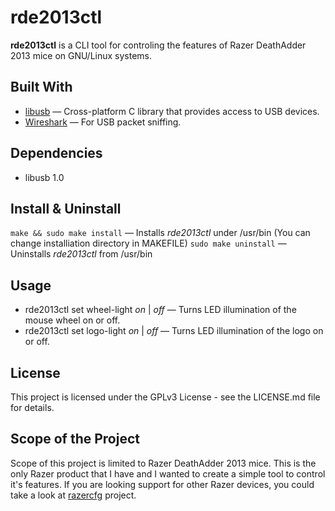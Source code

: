 # rde2013ctl

**rde2013ctl** is a CLI tool for controling the features of Razer DeathAdder 2013 mice on GNU/Linux systems.

## Built With
* [libusb](http://libusb.info/) — Cross-platform C library that provides access to USB devices.
* [Wireshark](https://www.wireshark.org/) — For USB packet sniffing.

## Dependencies
* libusb 1.0

## Install & Uninstall
`make && sudo make install` — Installs *rde2013ctl* under /usr/bin (You can change installiation directory in MAKEFILE)
`sudo make uninstall` — Uninstalls *rde2013ctl* from /usr/bin

## Usage
* rde2013ctl set wheel-light *on* | *off* — Turns LED illumination of the mouse wheel on or off.
* rde2013ctl set logo-light *on* | *off* — Turns LED illumination of the logo on or off.

## License

This project is licensed under the GPLv3 License - see the LICENSE.md file for details.

## Scope of the Project
Scope of this project is limited to Razer DeathAdder 2013 mice. This is the only Razer product that I have and I wanted to create a simple tool to control it's features. If you are looking support for other Razer devices, you could take a look at [razercfg](https://github.com/mbuesch/razer) project.
